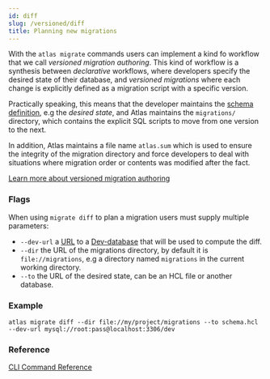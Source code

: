 ```yaml
---
id: diff
slug: /versioned/diff
title: Planning new migrations
---
```

With the `atlas migrate` commands users can implement a kind fo workflow that we
call _versioned migration authoring_. This kind of workflow is a synthesis between _declarative_ workflows,
where developers specify the desired state of their database, and _versioned migrations_
where each change is explicitly defined as a migration script with a specific version.

Practically speaking, this means that the developer maintains the [schema definition](/atlas-schema/sql-resources),
e.g the _desired state_, and Atlas maintains the `migrations/` directory, which contains the
explicit SQL scripts to move from one version to the next.

In addition, Atlas maintains a file name `atlas.sum` which is used to ensure the integrity of
the migration directory and force developers to deal with situations where migration order or
contents was modified after the fact.

[Learn more about versioned migration authoring](/concepts/declarative-vs-versioned#migration-authoring)

### Flags
When using `migrate diff` to plan a migration users must supply multiple parameters:
* `--dev-url` a [URL](/concepts/url) to a [Dev-database](/concepts/dev) that will be used
 to compute the diff.
* `--dir` the URL of the migrations directory, by default it is `file://migrations`, e.g a
 directory named `migrations` in the current working directory.
* `--to` the URL of the desired state, can be an HCL file or another database.

### Example
```
atlas migrate diff --dir file://my/project/migrations --to schema.hcl --dev-url mysql://root:pass@localhost:3306/dev
```

### Reference

[CLI Command Reference](/cli-reference#atlas-migrate-diff)